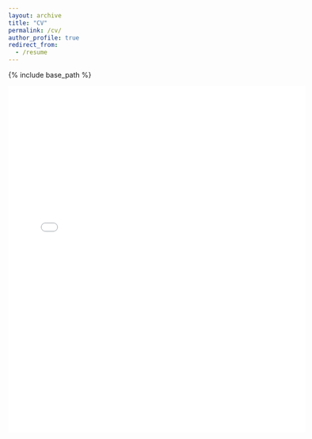 ```yaml
---
layout: archive
title: "CV"
permalink: /cv/
author_profile: true
redirect_from:
  - /resume
---
```


{% include base_path %}

<embed src="{{ site.baseurl }}/files/cv_cconstantinou_20221026.pdf" width="600" height="700" type='application/pdf'>